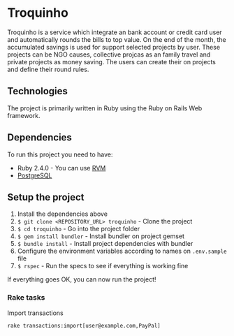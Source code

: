 # Troquinho

Troquinho is a service which integrate an bank account or credit card user and automatically rounds the bills to top value. On the end of the month, the accumulated savings is used for support selected projects by user. These projects can be NGO causes, collective projcas as an family travel and private projects as money saving. The users can create their on projects and define their round rules.

## Technologies

The project is primarily written in Ruby using the Ruby on Rails Web framework.

## Dependencies

To run this project you need to have:

* Ruby 2.4.0 - You can use [RVM](http://rvm.io)
* [PostgreSQL](http://www.postgresql.org/)

## Setup the project

1. Install the dependencies above
2. `$ git clone <REPOSITORY_URL> troquinho` - Clone the project
3. `$ cd troquinho` - Go into the project folder
4. `$ gem install bundler` - Install bundler on project gemset
4. `$ bundle install` - Install project dependencies with bundler
5. Configure the environment variables according to names on `.env.sample` file
6. `$ rspec` - Run the specs to see if everything is working fine

If everything goes OK, you can now run the project!

### Rake tasks

Import transactions

```
rake transactions:import[user@example.com,PayPal]
```
